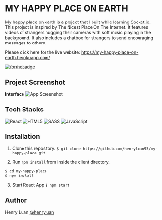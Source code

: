 # MY HAPPY PLACE ON EARTH

My happy place on earth is a project that I built while learning Socket.io. This project is inspired by The Nicest Place On The Internet. It features videos of strangers hugging their cameras with soft music playing in the background. It also includes a chatbox for strangers to send encouraging messages to others.  

Please click here for the live website: https://my-happy-place-on-earth.herokuapp.com/

[![forthebadge](https://forthebadge.com/images/badges/built-with-love.svg)](https://forthebadge.com)

## Project Screenshot

**Interface**
![App Screenshot](https://firebasestorage.googleapis.com/v0/b/personal-e4e76.appspot.com/o/my-happy-place-on-earth%2FScreen%20Shot%202022-08-14%20at%205.50.59%20PM.png?alt=media&token=fada7af7-1833-4a54-baf7-3d3693617450)


## Tech Stacks
![React](https://img.shields.io/badge/react-%2320232a.svg?style=for-the-badge&logo=react&logoColor=%2361DAFB)
![HTML5](https://img.shields.io/badge/html5-%23E34F26.svg?style=for-the-badge&logo=html5&logoColor=white)
![SASS](https://img.shields.io/badge/SASS-hotpink.svg?style=for-the-badge&logo=SASS&logoColor=white)
![JavaScript](https://img.shields.io/badge/javascript-%23323330.svg?style=for-the-badge&logo=javascript&logoColor=%23F7DF1E)


## Installation

1. Clone this repository.
```$ git clone https://github.com/henryluan95/my-happy-place.git```


2. Run `npm install` from inside the client directory.


```bash
$ cd my-happy-place
$ npm install
```

3. Start React App
```$ npm start```

## Author

Henry Luan [@henryluan](https://github.com/henryluan95)
